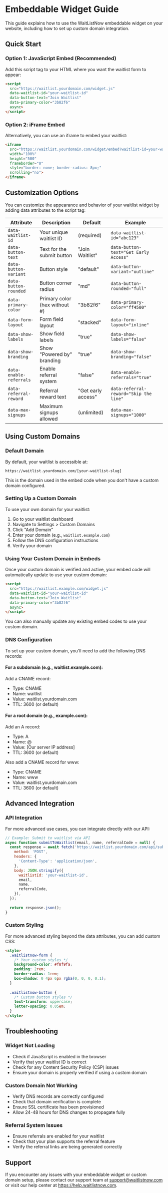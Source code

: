 # Embeddable Widget Guide

This guide explains how to use the WaitListNow embeddable widget on your website, including how to set up custom domain integration.

## Quick Start

### Option 1: JavaScript Embed (Recommended)

Add this script tag to your HTML where you want the waitlist form to appear:

```html
<script 
  src="https://waitlist.yourdomain.com/widget.js"
  data-waitlist-id="your-waitlist-id"
  data-button-text="Join Waitlist"
  data-primary-color="3b82f6"
  async>
</script>
```

### Option 2: iFrame Embed

Alternatively, you can use an iframe to embed your waitlist:

```html
<iframe 
  src="https://waitlist.yourdomain.com/widget/embed?waitlist-id=your-waitlist-id&button-text=Join%20Waitlist"
  width="100%" 
  height="500" 
  frameborder="0" 
  style="border: none; border-radius: 8px;"
  scrolling="no">
</iframe>
```

## Customization Options

You can customize the appearance and behavior of your waitlist widget by adding data attributes to the script tag:

| Attribute | Description | Default | Example |
|-----------|-------------|---------|---------|
| `data-waitlist-id` | Your unique waitlist ID | (required) | `data-waitlist-id="abc123"` |
| `data-button-text` | Text for the submit button | "Join Waitlist" | `data-button-text="Get Early Access"` |
| `data-button-variant` | Button style | "default" | `data-button-variant="outline"` |
| `data-button-rounded` | Button corner radius | "md" | `data-button-rounded="full"` |
| `data-primary-color` | Primary color (hex without #) | "3b82f6" | `data-primary-color="ff4500"` |
| `data-form-layout` | Form field layout | "stacked" | `data-form-layout="inline"` |
| `data-show-labels` | Show field labels | "true" | `data-show-labels="false"` |
| `data-show-branding` | Show "Powered by" branding | "true" | `data-show-branding="false"` |
| `data-enable-referrals` | Enable referral system | "false" | `data-enable-referrals="true"` |
| `data-referral-reward` | Referral reward text | "Get early access" | `data-referral-reward="Skip the line"` |
| `data-max-signups` | Maximum signups allowed | (unlimited) | `data-max-signups="1000"` |

## Using Custom Domains

### Default Domain

By default, your waitlist is accessible at:

```
https://waitlist.yourdomain.com/[your-waitlist-slug]
```

This is the domain used in the embed code when you don't have a custom domain configured.

### Setting Up a Custom Domain

To use your own domain for your waitlist:

1. Go to your waitlist dashboard
2. Navigate to Settings > Custom Domains
3. Click "Add Domain"
4. Enter your domain (e.g., `waitlist.example.com`)
5. Follow the DNS configuration instructions
6. Verify your domain

### Using Your Custom Domain in Embeds

Once your custom domain is verified and active, your embed code will automatically update to use your custom domain:

```html
<script 
  src="https://waitlist.example.com/widget.js"
  data-waitlist-id="your-waitlist-id"
  data-button-text="Join Waitlist"
  data-primary-color="3b82f6"
  async>
</script>
```

You can also manually update any existing embed codes to use your custom domain.

### DNS Configuration

To set up your custom domain, you'll need to add the following DNS records:

#### For a subdomain (e.g., waitlist.example.com):

Add a CNAME record:
- Type: CNAME
- Name: waitlist
- Value: waitlist.yourdomain.com
- TTL: 3600 (or default)

#### For a root domain (e.g., example.com):

Add an A record:
- Type: A
- Name: @
- Value: [Our server IP address]
- TTL: 3600 (or default)

Also add a CNAME record for www:
- Type: CNAME
- Name: www
- Value: waitlist.yourdomain.com
- TTL: 3600 (or default)

## Advanced Integration

### API Integration

For more advanced use cases, you can integrate directly with our API:

```javascript
// Example: Submit to waitlist via API
async function submitToWaitlist(email, name, referralCode = null) {
  const response = await fetch('https://waitlist.yourdomain.com/api/submit', {
    method: 'POST',
    headers: {
      'Content-Type': 'application/json',
    },
    body: JSON.stringify({
      waitlistId: 'your-waitlist-id',
      email,
      name,
      referralCode,
    }),
  });
  
  return response.json();
}
```

### Custom Styling

For more advanced styling beyond the data attributes, you can add custom CSS:

```html
<style>
  .waitlistnow-form {
    /* Your custom styles */
    background-color: #f8f9fa;
    padding: 2rem;
    border-radius: 1rem;
    box-shadow: 0 4px 6px rgba(0, 0, 0, 0.1);
  }
  
  .waitlistnow-button {
    /* Custom button styles */
    text-transform: uppercase;
    letter-spacing: 0.05em;
  }
</style>
```

## Troubleshooting

### Widget Not Loading

- Check if JavaScript is enabled in the browser
- Verify that your waitlist ID is correct
- Check for any Content Security Policy (CSP) issues
- Ensure your domain is properly verified if using a custom domain

### Custom Domain Not Working

- Verify DNS records are correctly configured
- Check that domain verification is complete
- Ensure SSL certificate has been provisioned
- Allow 24-48 hours for DNS changes to propagate fully

### Referral System Issues

- Ensure referrals are enabled for your waitlist
- Check that your plan supports the referral feature
- Verify the referral links are being generated correctly

## Support

If you encounter any issues with your embeddable widget or custom domain setup, please contact our support team at support@waitlistnow.com or visit our help center at https://help.waitlistnow.com.
